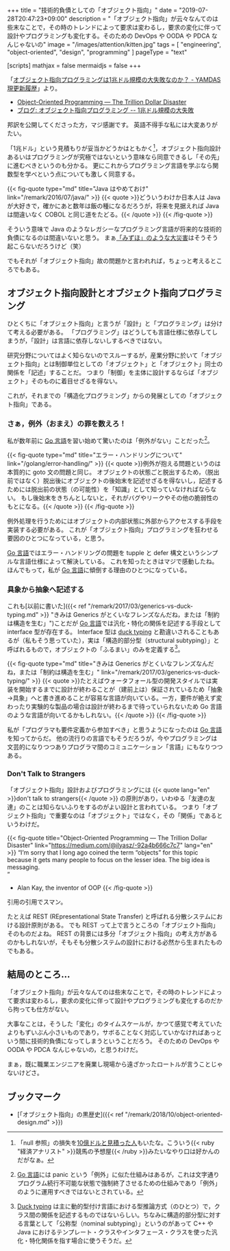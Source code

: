 +++
title = "技術的負債としての「オブジェクト指向」"
date =  "2019-07-28T20:47:23+09:00"
description = "「オブジェクト指向」が云々なんてのは些末なことで，その時のトレンドによって要求は変わるし，要求の変化に伴って設計やプログラミングも変化する。そのための DevOps や OODA や PDCA なんじゃないの"
image = "/images/attention/kitten.jpg"
tags = [ "engineering", "object-oriented", "design", "programming" ]
pageType = "text"

[scripts]
  mathjax = false
  mermaidjs = false
+++

「[オブジェクト指向プログラミングは1兆ドル規模の大失敗なのか？ - YAMDAS現更新履歴](https://yamdas.hatenablog.com/entry/20190723/isoopdisaster)」より。

- [Object-Oriented Programming — The Trillion Dollar Disaster](https://medium.com/codeiq/-92a4b666c7c7)
- [ブログ: オブジェクト指向プログラミング -- 1兆ドル規模の大失敗](https://okuranagaimo.blogspot.com/2019/07/1.html)

邦訳を公開してくださった方，マジ感謝です。
英語不得手な私には大変ありがたい。

「1兆ドル」という見積もりが妥当かどうかはともかく[^ns1]，オブジェクト指向設計あるいはプログラミングが究極ではないという意味なら同意できるし「その先」に進むべきというのも分かる。
更にこれからプログラミング言語を学ぶなら関数型を学べという点についても激しく同意する。

[^ns1]: 「null 参照」の損失を[10億ドルと見積った人](https://en.wikipedia.org/wiki/Tony_Hoare "Tony Hoare - Wikipedia")もいたな。こういう{{< ruby "経済アナリスト" >}}競馬の予想屋{{< /ruby >}}みたいなやり口は好かんのだがなぁ。

{{< fig-quote type="md" title="Java はやめておけ" link="/remark/2016/07/java/" >}}
{{< quote >}}どういうわけか日本人は Java が大好きで，確かにあと数年は飯の種になるだろうが，将来を見据えれば Java は間違いなく COBOL と同じ道をたどる。{{< /quote >}}
{{< /fig-quote >}}

そういう意味で Java のようなレガシーなプログラミング言語が将来的な技術的負債になるのは間違いないと思う。
まぁ[「みずほ」のような大災害](https://note.mu/tsukamoto/n/n66e1be6b616b "みずほ銀行の新基幹システムが全面稼働へ｜塚本 牧生｜note")はそうそう起こらないだろうけど（笑）

でもそれが「オブジェクト指向」故の問題かと言われれば，ちょっと考えるところでもある。

## オブジェクト指向設計とオブジェクト指向プログラミング

ひとくちに「オブジェクト指向」と言うが「設計」と「プログラミング」は分けて考える必要がある。
「プログラミング」はどうしても言語仕様に依存してしまうが，「設計」は言語に依存しないしするべきではない。

研究分野についてはよく知らないのでスルーするが，産業分野に於いて「オブジェクト指向」とは制御単位としての「オブジェクト」と「オブジェクト」同士の関係を「記述」することだ。
つまり「制御」を主体に設計するならば「オブジェクト」そのものに着目せざるを得ない。

これが，それまでの「構造化プログラミング」からの発展としての「オブジェクト指向」である。

### さぁ，例外（おまえ）の罪を数えろ！

私が数年前に [Go 言語]を習い始めて驚いたのは「例外がない」ことだった[^pa1]。

[^pa1]: [Go 言語]には panic という「例外」に似た仕組みはあるが，これは文字通りプログラム続行不可能な状態で強制終了させるための仕組みであり「例外」のように運用すべきではないとされている。

{{< fig-quote type="md" title="エラー・ハンドリングについて" link="/golang/error-handling/" >}}
{{< quote >}}例外が抱える問題というのは本質的に goto 文の問題と同じ。 オブジェクトの状態ごと脱出するため，（脱出前ではなく）脱出後にオブジェクトの後始末を記述せざるを得ないし，記述するためには脱出前の状態（の可能性）を「知識」として知っていなければならない。 もし後始末をきちんとしないと，それがバグやリークやその他の脆弱性のもとになる。{{< /quote >}}
{{< /fig-quote >}}

例外処理を行うためにはオブジェクトの内部状態に外部からアクセスする手段を実装する必要がある。
これが「オブジェクト指向」プログラミングを狂わせる要因のひとつになっている，と思う。

[Go 言語]ではエラー・ハンドリングの問題を tupple と defer 構文というシンプルな言語仕様によって解決している。
これを知ったときはマジで感動したね。
ほんでもって，私が [Go 言語]に傾倒する理由のひとつになっている。

### 具象から抽象へ記述する

これも[以前に書いた]({{< ref "/remark/2017/03/generics-vs-duck-typing.md" >}} "きみは Generics がとくいなフレンズなんだね，または「制約は構造を生む」")ことだが [Go 言語]では汎化・特化の関係を記述する手段として interface 型が存在する。
Interface 型は [duck typing](https://en.wikipedia.org/wiki/Duck_typing "Duck typing - Wikipedia") と勘違いされることもあるが（私もそう思っていた），実は「構造的部分型（structural subtyping）」と呼ばれるもので，オブジェクトの「ふるまい」のみを定義する[^dt1]。

[^dt1]: [Duck typing](https://en.wikipedia.org/wiki/Duck_typing "Duck typing - Wikipedia") は主に動的型付け言語における型推論方式（のひとつ）で，クラス間の関係を記述するものではないらしい。ちなみに構造的部分型に対する言葉として「公称型（nominal subtyping）」というのがあって C++ や Java におけるテンプレート・クラスやインタフェース・クラスを使った汎化・特化関係を指す場合に使うそうだ。

{{< fig-quote type="md" title="きみは Generics がとくいなフレンズなんだね，または「制約は構造を生む」" link="/remark/2017/03/generics-vs-duck-typing/" >}}
{{< quote >}}たとえばウォータフォール型の開発スタイルでは実装を開始するまでに設計が終わることが（建前上は）保証されているため「抽象→具象」へと書き進めることが容易な言語が向いている。一方，要件が絶えず変わったり実験的な製品の場合は設計が終わるまで待っていられないため Go 言語のような言語が向いてるかもしれない。{{< /quote >}}
{{< /fig-quote >}}

私が「プログラマも要件定義から参加すべき」と思うようになったのは [Go 言語]を知ってからだ。
他の流行りの言語でもそうだろうが，今やプログラミングは文芸的になりつつありプログラマ間のコミュニケーション「言語」にもなりつつある。

### Don't Talk to Strangers

「オブジェクト指向」設計およびプログラミングには {{< quote lang="en" >}}don't talk to strangers{{< /quote >}} の原則があり，いわゆる「友達の友達」のことは知らないふりをするのがよい設計と言われている。
つまり「オブジェクト指向」で重要なのは「オブジェクト」ではなく，その「関係」であるというわけだ。

{{< fig-quote title="Object-Oriented Programming — The Trillion Dollar Disaster" link="https://medium.com/@ilyasz/-92a4b666c7c7" lang="en" >}}
<q>I’m sorry that I long ago coined the term “objects” for this topic because it gets many people to focus on the lesser idea. The big idea is messaging.<br>
- Alan Kay, the inventor of OOP</q>
{{< /fig-quote >}}

引用の引用でスマン。

たとえば REST (REpresentational State Transfer) と呼ばれる分散システムにおける設計原則がある。
でも REST って上で言うところの「オブジェクト指向」そのものだよね。
REST の背景には多分「オブジェクト指向」の考え方があるのかもしれないが，そもそも分散システムの設計における必然から生まれたものでもある。

## 結局のところ...

「オブジェクト指向」が云々なんてのは些末なことで，その時のトレンドによって要求は変わるし，要求の変化に伴って設計やプログラミングも変化するのだから拘っても仕方がない。

大事なことは，そうした「変化」のタイムスケールが，かつて感覚で考えていたよりもずいぶん小さいものであり，サボることなく対応していかなければあっという間に技術的負債になってしまうということだろう。
そのための DevOps や OODA や PDCA なんじゃないの，と思うわけだ。

まぁ，既に職業エンジニアを廃業し現場から遠ざかったロートルが言うことじゃないけどさ。

## ブックマーク

- [「オブジェクト指向」の黒歴史]({{< ref "/remark/2018/10/object-oriented-design.md" >}})

[Go 言語]: https://golang.org/ "The Go Programming Language"

